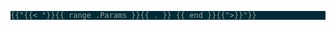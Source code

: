 <div class="highlight">
<pre tabindex="0" style="color:#93a1a1;background-color:#002b36;-moz-tab-size:4;-o-tab-size:4;tab-size:4">
<code class="language-markdown" data-lang="markdown">{{"{{< "}}{{ range .Params }}{{ . }} {{ end }}{{">}}"}}</code>
</pre></div>